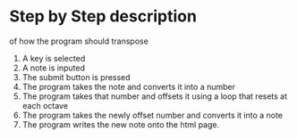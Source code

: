 # Step by Step description

of how the program should transpose

<!-- markdownlint-disable MD029 -->

1. A key is selected
2. A note is inputed
3. The submit button is pressed
4. The program takes the note and converts it into a number
5. The program takes that number and offsets it using a loop that resets at each octave
6. The program takes the newly offset number and converts it into a note
7. The program writes the new note onto the html page.

<!-- markdownlint-enable MD029 -->
